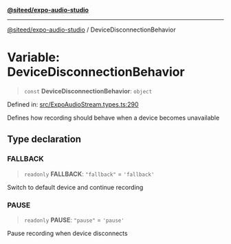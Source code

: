[**@siteed/expo-audio-studio**](../README.md)

***

[@siteed/expo-audio-studio](../README.md) / DeviceDisconnectionBehavior

# Variable: DeviceDisconnectionBehavior

> `const` **DeviceDisconnectionBehavior**: `object`

Defined in: [src/ExpoAudioStream.types.ts:290](https://github.com/deeeed/expo-audio-stream/blob/cbd4a23f12073e71995f65e1ad122e720eefa920/packages/expo-audio-studio/src/ExpoAudioStream.types.ts#L290)

Defines how recording should behave when a device becomes unavailable

## Type declaration

### FALLBACK

> `readonly` **FALLBACK**: `"fallback"` = `'fallback'`

Switch to default device and continue recording

### PAUSE

> `readonly` **PAUSE**: `"pause"` = `'pause'`

Pause recording when device disconnects
